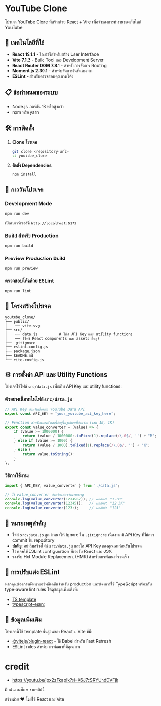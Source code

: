# YouTube Clone

โปรเจค YouTube Clone ที่สร้างด้วย React + Vite เพื่อจำลองการทำงานของเว็บไซต์ YouTube

## 🚀 เทคโนโลยีที่ใช้

- **React 19.1.1** - ไลบรารีสำหรับสร้าง User Interface
- **Vite 7.1.2** - Build Tool และ Development Server
- **React Router DOM 7.8.1** - สำหรับการจัดการ Routing
- **Moment.js 2.30.1** - สำหรับจัดการวันที่และเวลา
- **ESLint** - สำหรับตรวจสอบคุณภาพโค้ด

## 📋 ข้อกำหนดของระบบ

- Node.js เวอร์ชัน 18 หรือสูงกว่า
- npm หรือ yarn

## 🛠️ การติดตั้ง

1. **Clone โปรเจค**
   ```bash
   git clone <repository-url>
   cd youtube_clone
   ```

2. **ติดตั้ง Dependencies**
   ```bash
   npm install
   ```

## 🚀 การรันโปรเจค

### Development Mode
```bash
npm run dev
```
เปิดเบราว์เซอร์ที่ `http://localhost:5173`

### Build สำหรับ Production
```bash
npm run build
```

### Preview Production Build
```bash
npm run preview
```

### ตรวจสอบโค้ดด้วย ESLint
```bash
npm run lint
```

## 📁 โครงสร้างโปรเจค

```
youtube_clone/
├── public/
│   └── vite.svg
├── src/
│   ├── data.js          # ไฟล์ API Key และ utility functions
│   └── (ไฟล์ React components และ assets อื่นๆ)
├── .gitignore
├── eslint.config.js
├── package.json
├── README.md
└── vite.config.js
```

## ⚙️ การตั้งค่า API และ Utility Functions

โปรเจคใช้ไฟล์ `src/data.js` เพื่อเก็บ API Key และ utility functions:

### ตัวอย่างเนื้อหาในไฟล์ `src/data.js`:
```javascript
// API Key สำหรับเชื่อมต่อ YouTube Data API
export const API_KEY = "your_youtube_api_key_here";

// Function สำหรับแปลงตัวเลขให้อยู่ในรูปแบบที่อ่านง่าย (เช่น 1M, 1K)
export const value_converter = (value) => {
    if (value >= 1000000) {
        return (value / 1000000).toFixed(1).replace(/\.0$/, '') + "M";
    } else if (value >= 1000) {
        return (value / 1000).toFixed(1).replace(/\.0$/, '') + "K";
    } else {
        return value.toString();
    }
};
```

### วิธีการใช้งาน:
```javascript
import { API_KEY, value_converter } from './data.js';

// ใช้ value_converter สำหรับแสดงจำนวนการดู
console.log(value_converter(1234567)); // ผลลัพธ์: "1.2M"
console.log(value_converter(12345));   // ผลลัพธ์: "12.3K"
console.log(value_converter(123));     // ผลลัพธ์: "123"
```

## 📝 หมายเหตุสำคัญ

- ไฟล์ `src/data.js` ถูกกำหนดให้ ignore ใน `.gitignore` เนื่องจากมี API Key ที่ไม่ควร commit ขึ้น repository
- **สำคัญ**: อย่าลืมสร้างไฟล์ `src/data.js` และใส่ API Key ของคุณเองก่อนรันโปรเจค
- โปรเจคใช้ ESLint configuration ที่รองรับ React และ JSX
- รองรับ Hot Module Replacement (HMR) สำหรับการพัฒนาที่รวดเร็ว

## 🔧 การปรับแต่ง ESLint

หากคุณต้องการพัฒนาแอปพลิเคชันสำหรับ production และต้องการใช้ TypeScript พร้อมกับ type-aware lint rules ให้ดูข้อมูลเพิ่มเติมที่:
- [TS template](https://github.com/vitejs/vite/tree/main/packages/create-vite/template-react-ts)
- [typescript-eslint](https://typescript-eslint.io)

## 📄 ข้อมูลเพิ่มเติม

โปรเจคนี้ใช้ template พื้นฐานของ React + Vite ที่มี:
- [@vitejs/plugin-react](https://github.com/vitejs/vite-plugin-react/blob/main/packages/plugin-react) - ใช้ Babel สำหรับ Fast Refresh
- ESLint rules สำหรับการพัฒนาที่มีคุณภาพ

# credit

- https://youtu.be/lpx2zFkapIk?si=X6J7cSRYUhdDVFjb

ฝึกฝนและศึกษาจากคลิปนี้


สร้างด้วย ❤️ โดยใช้ React และ Vite
